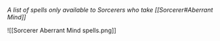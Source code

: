*A list of spells only available to Sorcerers who take [[Sorcerer#Aberrant Mind]]*

![[Sorcerer Aberrant Mind spells.png]]